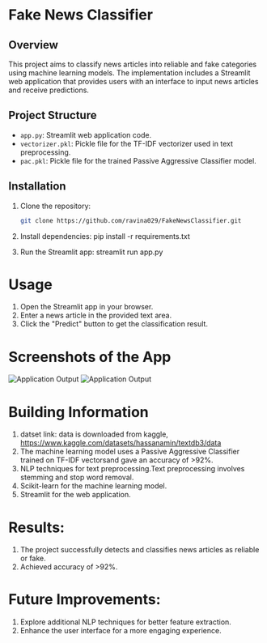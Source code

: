 
# Fake News Classifier

## Overview
This project aims to classify news articles into reliable and fake categories using machine learning models. The implementation includes a Streamlit web application that provides users with an interface to input news articles and receive predictions.

## Project Structure
- `app.py`: Streamlit web application code.
- `vectorizer.pkl`: Pickle file for the TF-IDF vectorizer used in text preprocessing.
- `pac.pkl`: Pickle file for the trained Passive Aggressive Classifier model.

## Installation
1. Clone the repository:
   ```bash
   git clone https://github.com/ravina029/FakeNewsClassifier.git
   

2. Install dependencies:
pip install -r requirements.txt

3. Run the Streamlit app:
streamlit run app.py


# Usage
1. Open the Streamlit app in your browser.
2. Enter a news article in the provided text area.
3. Click the "Predict" button to get the classification result.

# Screenshots of the App
![Application Output](Fake.png)
![Application Output](reliable.png)



# Building Information
1. datset link: data is downloaded from kaggle, https://www.kaggle.com/datasets/hassanamin/textdb3/data
2. The machine learning model uses a Passive Aggressive Classifier trained on TF-IDF vectorsand gave an accuracy of >92%. 
3. NLP techniques for text preprocessing.Text preprocessing involves stemming and stop word removal.
4. Scikit-learn for the machine learning model.
5. Streamlit for the web application.

# Results:

1. The project successfully detects and classifies news articles as reliable or fake.
2. Achieved accuracy of >92%.


# Future Improvements:

1. Explore additional NLP techniques for better feature extraction.
2. Enhance the user interface for a more engaging experience.


